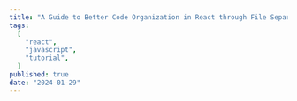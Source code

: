 ```yaml
---
title: "A Guide to Better Code Organization in React through File Separation"
tags:
  [
    "react",
    "javascript",
    "tutorial",
  ]
published: true
date: "2024-01-29"
---
```


